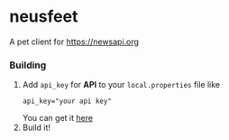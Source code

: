 # neusfeet

A pet client for https://newsapi.org

### Building

1. Add `api_key` for **API** to your `local.properties` file like
    ```     
    api_key="your api key"
    ```
    You can get it [here](https://newsapi.org)
2. Build it!

